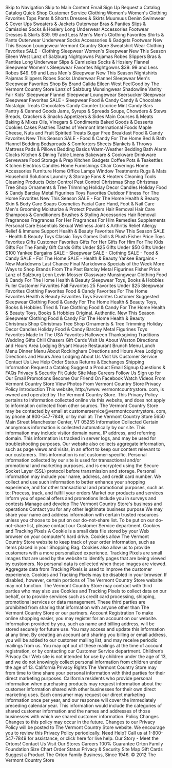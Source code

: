Skip to Navigation Skip to Main Content Email Sign Up Request a Catalog Catalog Quick Shop Customer Service Clothing Women's Women's Clothing Favorites Tops Pants & Shorts Dresses & Skirts Muumuus Denim Swimwear & Cover Ups Sweaters & Jackets Outerwear Bras & Panties Slips & Camisoles Socks & Hosiery Long Underwear Accessories Footwear Dresses & Skirts $39. 99 and Less Men's Men's Clothing Favorites Shirts & Pants Outerwear Underwear Socks Accessories & Gadgets Footwear New This Season Loungewear Vermont Country Store Sweatshirt Wear Clothing Favorites SALE - Clothing Sleepwear Women's Sleepwear New This Season Eileen West Lanz of Salzburg Nightgowns Pajamas Robes Slippers Bras & Panties Long Underwear Slips & Camisoles Socks & Hosiery Flannel Sleepwear Women's Sleepwear Favorites Nightgowns $39. 99 and Less Robes $49. 99 and Less Men's Sleepwear New This Season Nightshirts Pajamas Slippers Robes Socks Underwear Flannel Sleepwear Men's Sleepwear Favorites Shop By Brand Calida Eileen West FeelGood by The Vermont Country Store Lanz of Salzburg Munsingwear Shadowline Vanity Fair Kids' Sleepwear Flannel Sleepwear Loungewear Seersucker Sleepwear Sleepwear Favorites SALE - Sleepwear Food & Candy Candy & Chocolate Nostalgic Treats Chocolates Candy Counter Licorice Mint Candy Bars Pantry & Canned Goods Jams, Syrups & Spreads Soups, Chowders & Stews Breads, Crackers & Snacks Appetizers & Sides Main Courses & Meats Baking & Mixes Oils, Vinegars & Condiments Baked Goods & Desserts Cookies Cakes Pastries Tastes of Vermont International Foods Maple Cheese, Nuts and Fruit Spirited Treats Sugar Free Breakfast Food & Candy Favorites New This Season SALE - Food & Candy For The Home Bed & Bath Flannel Bedding Bedspreads & Comforters Sheets Blankets & Throws Mattress Pads & Pillows Bedding Basics Warm-Weather Bedding Bath Alarm Clocks Kitchen & Dining Table Linens Bakeware & Cookware Drinkware Serveware Food Storage & Prep Kitchen Gadgets Coffee Pots & Teakettles Kitchen Electrics Candles Home Furnishings Chair Coverings Home Accessories Furniture Home Office Lamps Window Treatments Rugs & Mats Household Solutions Laundry & Storage Fans & Heaters Cleaning Tools Cleaning Products Odor Control Pest Control Christmas Shop Christmas Tree Shop Ornaments & Tree Trimming Holiday Decor Candles Holiday Food & Candy Barclay Metal Figurines Toys Favorites Outdoor Fitness For The Home Favorites New This Season SALE - For The Home Health & Beauty Skin & Body Care Soaps Cosmetics Facial Care Hand, Foot & Nail Care Men's Grooming Moisturize & Protect Powders Hair Removal Hair Care Shampoos & Conditioners Brushes & Styling Accessories Hair Removal Fragrances Fragrances For Her Fragrances For Him Remedies Supplements Personal Care Essentials Sexual Wellness Joint & Arthritis Relief Allergy Relief & Immune Support Health & Beauty Favorites New This Season SALE - Health & Beauty Toys Classic Toys Games Dolls & Plush Fisher Price Toys Favorites Gifts Customer Favorites Gifts For Her Gifts For Him For The Kids Gifts For The Family Gift Cards Gifts Under $25 Gifts Under $50 Gifts Under $100 Yankee Bargains SALE - Sleepwear SALE - Clothing SALE - Food & Candy SALE - For The Home SALE - Health & Beauty Yankee Bargains - New Markdowns Last Chance Final Markdowns Specials of the Week More Ways to Shop Brands From The Past Barclay Metal Figurines Fisher Price Lanz of Salzburg Leon Levin Mosser Glassware Munsingwear Clothing Food & Candy For The Home Health & Beauty Sleepwear Toys, Books & Hobbies Fuller Customer Favorites Fall Favorites 25 Favorites Under $25 Sleepwear Favorites Clothing Favorites Food & Candy Favorites For The Home Favorites Health & Beauty Favorites Toys Favorites Customer Suggested Sleepwear Clothing Food & Candy For The Home Health & Beauty Toys, Books & Hobbies Tried & True Clothing Food & Candy For The Home Health & Beauty Toys, Books & Hobbies Original. Authentic. New This Season Sleepwear Clothing Food & Candy For The Home Health & Beauty Christmas Shop Christmas Tree Shop Ornaments & Tree Trimming Holiday Decor Candles Holiday Food & Candy Barclay Metal Figurines Toys Favorites Made In The USA Favorites Halloween Thanksgiving Traditions Wedding Gifts Chill Chasers Gift Cards Visit Us About Weston Directions and Hours Area Lodging Bryant House Restaurant Brunch Menu Lunch Menu Dinner Menu About Rockingham Directions and Hours Area Lodging Directions and Hours Area Lodging About Us Visit Us Customer Service Contact Us Live Help Order Status Returns & Exchanges Shipping Information Request a Catalog Suggest a Product Email Signup Questions & FAQs Privacy & Security Fit Guide Site Map Careers Follow Us Sign up for Our Email Promotions Become Our Friend On Facebook Watch Videos From Vermont Country Store View Photos From Vermont Country Store Privacy Policy Introduction This website, http://www. vermontcountrystore. com, is owned and operated by The Vermont Country Store. This Privacy Policy pertains to information collected online via this website, and does not apply to information collected from other sources. The Vermont Country Store may be contacted by email at customerservice@vermontcountrystore. com, by phone at 800-547-7849, or by mail at: The Vermont Country Store 5650 Main Street Manchester Center, VT 05255 Information Collected Certain anonymous information is collected automatically by our site. This information may include visitor domain name, IP address, and referring domain. This information is tracked in server logs, and may be used for troubleshooting purposes. Our website also collects aggregate information, such as page views and visits, in an effort to keep our content relevant to our customers. This information is not customer-specific. Personal information collected by our site is used for transactional and/or promotional and marketing purposes, and is encrypted using the Secure Socket Layer (SSL) protocol before transmission and storage. Personal information may include your name, address, and credit card number. We collect and use such information to better enhance your shopping experience, and for other transactional and promotional purposes, such as to: Process, track, and fulfill your orders Market our products and services Inform you of special offers and promotions Include you in surveys and contests Manage and develop The Vermont Country Store's business and operations Contact you for any other legitimate business purpose We may share your name and address information with certain trusted resources unless you choose to be put on our do-not-share list. To be put on our do-not-share list, please contact our Customer Service department. Cookies and Tracking Pixels A Cookie is a small data file stored by your Web browser on your computer's hard drive. Cookies allow The Vermont Country Store website to keep track of your order information, such as items placed in your Shopping Bag. Cookies also allow us to provide customers with a more personalized experience. Tracking Pixels are small images that are used by the website to identify pages that are being viewed by customers. No personal data is collected when these images are viewed. Aggregate data from Tracking Pixels is used to improve the customer experience. Cookies and Tracking Pixels may be disabled in your browser. If disabled, however, certain portions of The Vermont Country Store website may not function. The Vermont Country Store may contract with third parties who may also use Cookies and Tracking Pixels to collect data on our behalf, or to provide services such as credit card processing, shipping, promotional services or data management. These third parties are prohibited from sharing that information with anyone other than The Vermont Country Store or our partners. Account Registration To make online shopping easier, you may register for an account on our website. Information provided by you, such as name and billing address, will be stored securely for future use. You may access and update this information at any time. By creating an account and sharing you billing or email address, you will be added to our customer mailing list, and may receive periodic mailings from us. You may opt out of these mailings at the time of account registration, or by contacting our Customer Service department. Children’s Privacy Our Web site is not intended for use by children under the age of 13, and we do not knowingly collect personal information from children under the age of 13. California Privacy Rights The Vermont Country Store may from time to time share your personal information with third parties for their direct marketing purposes. California residents who provide personal information when purchasing products may request information about the customer information shared with other businesses for their own direct marketing uses. Each consumer may request our direct marketing information once per year, and our response will cover the immediately preceding calendar year. This information would include the categories of shared customer information and the names and addresses of those businesses with which we shared customer information. Policy Changes Changes to this policy may occur in the future. Changes to our Privacy Policy will be posted to The Vermont Country Store website. We encourage you to review this Privacy Policy periodically. Need Help? Call us at 1-800-547-7849 for assistance, or click here for live help. Our Story - Meet the Ortons! Contact Us Visit Our Stores Careers 100% Guarantee Orton Family Foundation Size Chart Order Status Privacy & Security Site Map Gift Cards Suggest a Product The Orton Family Business, Since 1946. © 2012 The Vermont Country Store